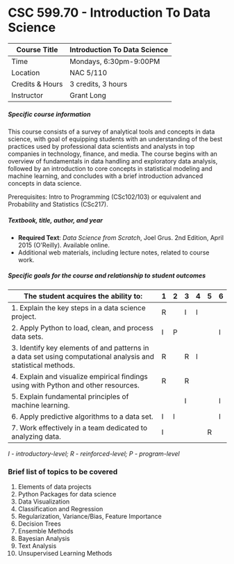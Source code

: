 # CSC 599.70 - Introduction To Data Science

| Course Title |Introduction To Data Science|
| --- | --- |
| Time | Mondays, 6:30pm-9:00PM|
| Location | NAC 5/110 |
| Credits & Hours | 3 credits, 3 hours |
| Instructor | Grant Long |

##### Specific course information
This course consists of a survey of analytical tools and concepts in data science, with goal of equipping students with an understanding of the best practices used by professional data scientists and analysts in top companies in technology, finance, and media. The course begins with an overview of fundamentals in data handling and exploratory data analysis, followed by an introduction to core concepts in statistical modeling and machine learning, and concludes with a brief introduction advanced concepts in data science.

Prerequisites: Intro to Programming (CSc102/103) or equivalent and Probability and Statistics (CSc217).

##### Textbook, title, author, and year
* **Required Text**: *Data Science from Scratch*, Joel Grus. 2nd Edition, April 2015 (O'Reilly). Available online.
* Additional web materials, including lecture notes, related to course work.

##### Specific goals for the course and relationship to student outcomes

| The student acquires the ability to: |1|2|3|4|5|6|
|-|-|-|-|-|-|-|
| 1.	Explain the key steps in a data science project. | R | | I | I | | |
| 2.	Apply Python to load, clean, and process data sets.  | I | P | | | | I |
| 3.	Identify key elements of and patterns in a data set using computational analysis and statistical methods. | R | | R | I | | |
| 4.	Explain and visualize empirical findings using with Python and other resources. | R | | R | | | |
| 5.	Explain fundamental principles of machine learning.  | | | I | | | I |
| 6.	Apply predictive algorithms to a data set. | I | I | | | | I |
| 7.	Work effectively in a team dedicated to analyzing data. | I | | | | R | | |
*I - introductory-level; R - reinforced-level; P - program-level*

### Brief list of topics to be covered
1. Elements of data projects
2. Python Packages for data science
3. Data Visualization
4. Classification and Regression
5. Regularization, Variance/Bias, Feature Importance
6. Decision Trees
7. Ensemble Methods
8. Bayesian Analysis
9. Text Analysis
10. Unsupervised Learning Methods

